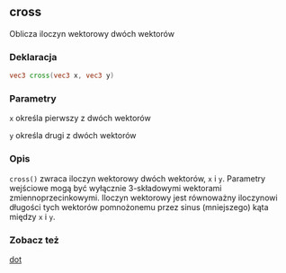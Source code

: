 ## cross
Oblicza iloczyn wektorowy dwóch wektorów

### Deklaracja
```glsl
vec3 cross(vec3 x, vec3 y)
```

### Parametry
```x``` określa pierwszy z dwóch wektorów

```y``` określa drugi z dwóch wektorów

### Opis
```cross()``` zwraca iloczyn wektorowy dwóch wektorów, ```x``` i ```y```. Parametry wejściowe mogą być wyłącznie 3-składowymi wektorami zmiennoprzecinkowymi. Iloczyn wektorowy jest równoważny iloczynowi długości tych wektorów pomnożonemu przez sinus (mniejszego) kąta między ```x``` i ```y```.

### Zobacz też
[dot](/glossary/?lan=pl&search=dot)